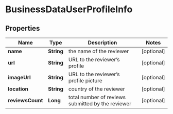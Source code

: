 

# BusinessDataUserProfileInfo


## Properties

| Name | Type | Description | Notes |
|------------ | ------------- | ------------- | -------------|
|**name** | **String** | the name of the reviewer |  [optional] |
|**url** | **String** | URL to the reviewer’s profile |  [optional] |
|**imageUrl** | **String** | URL to the reviewer’s profile picture |  [optional] |
|**location** | **String** | country of the reviewer |  [optional] |
|**reviewsCount** | **Long** | total number of reviews submitted by the reviewer |  [optional] |



